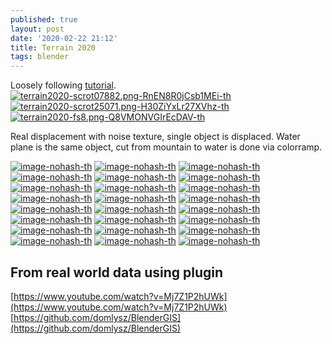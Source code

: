 ```yaml
---
published: true
layout: post
date: '2020-02-22 21:12'
title: Terrain 2020
tags: blender 
---
```

Loosely following [tutorial](https://www.youtube.com/watch?v=yrMee2gcS20).  
[![terrain2020-scrot07882.png-RnEN8R0jCsb1MEi-th](https://images.weserv.nl/?url=https://i.imgur.com/K8giremb.jpg)](https://images.weserv.nl/?url=https://i.imgur.com/K8girem.jpg)
[![terrain2020-scrot25071.png-H30ZiYxLr27XVhz-th](https://images.weserv.nl/?url=https://i.imgur.com/0p6HP4yb.jpg)](https://images.weserv.nl/?url=https://i.imgur.com/0p6HP4y.jpg)
[![terrain2020-fs8.png-Q8VMONVGIrEcDAV-th](https://images.weserv.nl/?url=https://i.imgur.com/nOekn7x.png)](https://images.weserv.nl/?url=https://i.imgur.com/T4M5dYY.png)

Real displacement with noise texture, single object is displaced. Water plane is the same object, cut from mountain to water is done via colorramp.

[![image-nohash-th](https://images.weserv.nl/?url=https://i.imgur.com/vXVaCFh.png)](https://images.weserv.nl/?url=https://i.imgur.com/WYFpGAE.png)
[![image-nohash-th](https://images.weserv.nl/?url=https://i.imgur.com/YnzrxWE.png)](https://images.weserv.nl/?url=https://i.imgur.com/EmGdYfr.png)
[![image-nohash-th](https://images.weserv.nl/?url=https://i.imgur.com/jecurCT.png)](https://images.weserv.nl/?url=https://i.imgur.com/PDFIwA9.png)
[![image-nohash-th](https://images.weserv.nl/?url=https://i.imgur.com/JxJBO96.png)](https://images.weserv.nl/?url=https://i.imgur.com/5dxmvap.png)
[![image-nohash-th](https://images.weserv.nl/?url=https://i.imgur.com/d1hf2iu.png)](https://images.weserv.nl/?url=https://i.imgur.com/82qB4ty.png)
[![image-nohash-th](https://images.weserv.nl/?url=https://i.imgur.com/I8xKHhM.png)](https://images.weserv.nl/?url=https://i.imgur.com/wEUUtr7.png)
[![image-nohash-th](https://images.weserv.nl/?url=https://i.imgur.com/slU6Tj5.png)](https://images.weserv.nl/?url=https://i.imgur.com/KxCG9yh.png)
[![image-nohash-th](https://images.weserv.nl/?url=https://i.imgur.com/yEYtllo.png)](https://images.weserv.nl/?url=https://i.imgur.com/vwPiC3M.png)
[![image-nohash-th](https://images.weserv.nl/?url=https://i.imgur.com/6Qb2kKy.png)](https://images.weserv.nl/?url=https://i.imgur.com/RgXX6Cd.png)
[![image-nohash-th](https://images.weserv.nl/?url=https://i.imgur.com/gjxD5Vu.png)](https://images.weserv.nl/?url=https://i.imgur.com/sInzHlW.png)
[![image-nohash-th](https://images.weserv.nl/?url=https://i.imgur.com/NPycqam.png)](https://images.weserv.nl/?url=https://i.imgur.com/8Wvrtma.png)
[![image-nohash-th](https://images.weserv.nl/?url=https://i.imgur.com/0o6fXy4.png)](https://images.weserv.nl/?url=https://i.imgur.com/152vsKu.png)
[![image-nohash-th](https://images.weserv.nl/?url=https://i.imgur.com/sTXB3Gq.png)](https://images.weserv.nl/?url=https://i.imgur.com/zSW11C3.png)
[![image-nohash-th](https://images.weserv.nl/?url=https://i.imgur.com/lNYuVtB.png)](https://images.weserv.nl/?url=https://i.imgur.com/vycgxMg.png)
[![image-nohash-th](https://images.weserv.nl/?url=https://i.imgur.com/MrxNsqw.png)](https://images.weserv.nl/?url=https://i.imgur.com/jIt48MI.png)
[![image-nohash-th](https://images.weserv.nl/?url=https://i.imgur.com/KNlPPlt.png)](https://images.weserv.nl/?url=https://i.imgur.com/YBqVImI.png)
[![image-nohash-th](https://images.weserv.nl/?url=https://i.imgur.com/ur5KeHd.png)](https://images.weserv.nl/?url=https://i.imgur.com/HPPVyKR.png)
[![image-nohash-th](https://images.weserv.nl/?url=https://i.imgur.com/jMyPf92.png)](https://images.weserv.nl/?url=https://i.imgur.com/mT39Xxk.png)
[![image-nohash-th](https://images.weserv.nl/?url=https://i.imgur.com/ggNHKoN.png)](https://images.weserv.nl/?url=https://i.imgur.com/QTXLUh4.png)
[![image-nohash-th](https://images.weserv.nl/?url=https://i.imgur.com/dotYPVQ.png)](https://images.weserv.nl/?url=https://i.imgur.com/Uh42RfY.png)
[![image-nohash-th](https://images.weserv.nl/?url=https://i.imgur.com/HSlxcrJ.png)](https://images.weserv.nl/?url=https://i.imgur.com/GIyr5mP.png)
[![image-nohash-th](https://images.weserv.nl/?url=https://i.imgur.com/28dAmGO.png)](https://images.weserv.nl/?url=https://i.imgur.com/JzY8zpb.png)
[![image-nohash-th](https://images.weserv.nl/?url=https://i.imgur.com/a68d2uM.png)](https://images.weserv.nl/?url=https://i.imgur.com/pWUgDPD.png)
[![image-nohash-th](https://images.weserv.nl/?url=https://i.imgur.com/psXH4tG.png)](https://images.weserv.nl/?url=https://i.imgur.com/wS72M5x.png)

## From real world data using plugin

[https://www.youtube.com/watch?v=Mj7Z1P2hUWk](https://www.youtube.com/watch?v=Mj7Z1P2hUWk)  
[https://github.com/domlysz/BlenderGIS](https://github.com/domlysz/BlenderGIS)
